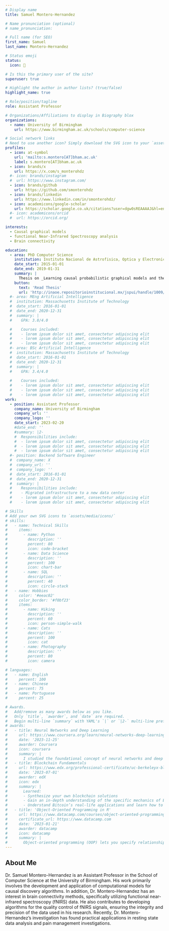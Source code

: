 ```yaml
---
# Display name
title: Samuel Montero-Hernandez

# Name pronunciation (optional)
# name_pronunciation: 

# Full name (for SEO)
first_name: Samuel
last_name: Montero-Hernandez

# Status emoji
status:
  icon: 🎒

# Is this the primary user of the site?
superuser: true

# Highlight the author in author lists? (true/false)
highlight_name: true

# Role/position/tagline
role: Assistant Professor

# Organizations/Affiliations to display in Biography blox
organizations:
  - name: University of Birmingham
    url: https://www.birmingham.ac.uk/schools/computer-science

# Social network links
# Need to use another icon? Simply download the SVG icon to your `assets/media/icons/` folder.
profiles:
  - icon: at-symbol
    url: 'mailto:s.montero[AT]bham.ac.uk'
    label: s.montero[AT]bham.ac.uk
  - icon: brands/x
    url: https://x.com/s_monterohdz
  #- icon: brands/instagram
  #  url: https://www.instagram.com/
  - icon: brands/github
    url: https://github.com/smonterohdz
  - icon: brands/linkedin
    url: https://www.linkedin.com/in/smonterohdz/
  - icon: academicons/google-scholar
    url: https://scholar.google.co.uk/citations?user=dgw0sREAAAAJ&hl=en
  #- icon: academicons/orcid
  #  url: https://orcid.org/

interests:
  - Causal graphical models
  - functional Near-Infrared Spectroscopy analysis
  - Brain connectivity

education:
  - area: PhD Computer Science
    institution: Instituto Nacional de Astrofisica, Optica y Electronica (INAOE)
    date_start: 2015-01-01
    date_end: 2019-01-31
    summary: |
      Thesis on _Learning causal probabilistic graphical models and their application to the analysis of effective connectivity from functional near infrared spectroscopy_. 
    button:
      text: 'Read Thesis'
      url: 'http://inaoe.repositorioinstitucional.mx/jspui/handle/1009/1605'
  #- area: MEng Artificial Intelligence
  #  institution: Massachusetts Institute of Technology
  #  date_start: 2016-01-01
  #  date_end: 2020-12-31
  #  summary: |
  #    GPA: 3.8/4.0

  #    Courses included:
  #    - lorem ipsum dolor sit amet, consectetur adipiscing elit
  #    - lorem ipsum dolor sit amet, consectetur adipiscing elit
  #    - lorem ipsum dolor sit amet, consectetur adipiscing elit
  #- area: BSc Artificial Intelligence
  #  institution: Massachusetts Institute of Technology
  #  date_start: 2016-01-01
  #  date_end: 2020-12-31
  #  summary: |
  #    GPA: 3.4/4.0
      
  #    Courses included:
  #    - lorem ipsum dolor sit amet, consectetur adipiscing elit
  #    - lorem ipsum dolor sit amet, consectetur adipiscing elit
  #    - lorem ipsum dolor sit amet, consectetur adipiscing elit
work:
  - position: Assistant Professor
    company_name: University of Birmingham
    company_url: ''
    company_logo: ''
    date_start: 2023-02-20
    #date_end: ''
    #summary: |2-
    #  Responsibilities include:
    #  - lorem ipsum dolor sit amet, consectetur adipiscing elit
    #  - lorem ipsum dolor sit amet, consectetur adipiscing elit
    #  - lorem ipsum dolor sit amet, consectetur adipiscing elit
  #- position: Backend Software Engineer
  #  company_name: X
  #  company_url: ''
  #  company_logo: ''
  #  date_start: 2016-01-01
  #  date_end: 2020-12-31
  #  summary: |
  #    Responsibilities include:
  #    - Migrated infrastructure to a new data center
  #    - lorem ipsum dolor sit amet, consectetur adipiscing elit
  #    - lorem ipsum dolor sit amet, consectetur adipiscing elit

# Skills
# Add your own SVG icons to `assets/media/icons/`
# skills:
#   - name: Technical Skills
#     items:
#       - name: Python
#         description: ''
#         percent: 80
#         icon: code-bracket
#       - name: Data Science
#         description: ''
#         percent: 100
#         icon: chart-bar
#       - name: SQL
#         description: ''
#         percent: 40
#         icon: circle-stack
#   - name: Hobbies
#     color: '#eeac02'
#     color_border: '#f0bf23'
#     items:
#       - name: Hiking
#         description: ''
#         percent: 60
#         icon: person-simple-walk
#       - name: Cats
#         description: ''
#         percent: 100
#         icon: cat
#       - name: Photography
#         description: ''
#         percent: 80
#         icon: camera

# languages:
#   - name: English
#     percent: 100
#   - name: Chinese
#     percent: 75
#   - name: Portuguese
#     percent: 25

# Awards.
#   Add/remove as many awards below as you like.
#   Only `title`, `awarder`, and `date` are required.
#   Begin multi-line `summary` with YAML's `|` or `|2-` multi-line prefix and indent 2 spaces below.
# awards:
#   - title: Neural Networks and Deep Learning
#     url: https://www.coursera.org/learn/neural-networks-deep-learning
#     date: '2023-11-25'
#     awarder: Coursera
#     icon: coursera
#     summary: |
#       I studied the foundational concept of neural networks and deep learning. By the end, I was familiar with the significant technological trends driving the rise of deep learning; build, train, and apply fully connected deep neural networks; implement efficient (vectorized) neural networks; identify key parameters in a neural network’s architecture; and apply deep learning to your own applications.
#   - title: Blockchain Fundamentals
#     url: https://www.edx.org/professional-certificate/uc-berkeleyx-blockchain-fundamentals
#     date: '2023-07-01'
#     awarder: edX
#     icon: edx
#     summary: |
#       Learned:
#       - Synthesize your own blockchain solutions
#       - Gain an in-depth understanding of the specific mechanics of Bitcoin
#       - Understand Bitcoin’s real-life applications and learn how to attack and destroy Bitcoin, Ethereum, smart contracts and Dapps, and alternatives to Bitcoin’s Proof-of-Work consensus algorithm
#   - title: 'Object-Oriented Programming in R'
#     url: https://www.datacamp.com/courses/object-oriented-programming-with-s3-and-r6-in-r
#     certificate_url: https://www.datacamp.com
#     date: '2023-01-21'
#     awarder: datacamp
#     icon: datacamp
#     summary: |
#       Object-oriented programming (OOP) lets you specify relationships between functions and the objects that they can act on, helping you manage complexity in your code. This is an intermediate level course, providing an introduction to OOP, using the S3 and R6 systems. S3 is a great day-to-day R programming tool that simplifies some of the functions that you write. R6 is especially useful for industry-specific analyses, working with web APIs, and building GUIs.
---
```


## About Me

Dr. Samuel Montero-Hernandez is an Assistant Professor in the School of Computer Science at the University of Birmingham. His work primarily involves the development and application of computational models for causal discovery algorithms. In addition, Dr. Montero-Hernandez has an interest in brain connectivity methods, specifically utilizing functional near-infrared spectroscopy (fNIRS) data. He also contributes to developing algorithms for the quality control of fNIRS signals, ensuring the integrity and precision of the data used in his research. Recently, Dr. Montero-Hernandez’s investigation has found practical applications in resting state data analysis and pain management investigations. 
